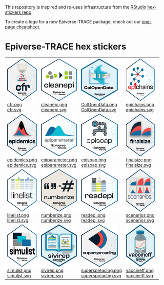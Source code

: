
<!-- README.md is generated from README.Rmd. Please edit that file -->

This repository is inspired and re-uses infrastructure from the [RStudio
hex-stickers repo](https://github.com/rstudio/hex-stickers).

To create a logo for a new Epiverse-TRACE package, check out our
[one-page
cheatsheet](https://datadotorg.box.com/v/epiverse-hexstickers).

# Epiverse-TRACE hex stickers

<table>
<tr>
<td>
<img alt="Logo for cfr" src="thumbs/cfr.png" width="120" height="139"><br /><a href="PNG/cfr.png">cfr.png</a><br /><a href="SVG/cfr.svg">cfr.svg</a>
</td>
<td>
<img alt="Logo for cleanepi" src="thumbs/cleanepi.png" width="120" height="139"><br /><a href="PNG/cleanepi.png">cleanepi.png</a><br /><a href="SVG/cleanepi.svg">cleanepi.svg</a>
</td>
<td>
<img alt="Logo for ColOpenData" src="thumbs/ColOpenData.png" width="120" height="139"><br /><a href="PNG/ColOpenData.png">ColOpenData.png</a><br /><a href="SVG/ColOpenData.svg">ColOpenData.svg</a>
</td>
<td>
<img alt="Logo for epichains" src="thumbs/epichains.png" width="120" height="139"><br /><a href="PNG/epichains.png">epichains.png</a><br /><a href="SVG/epichains.svg">epichains.svg</a>
</td>
<td>
<img alt="Logo for epiCo" src="thumbs/epiCo.png" width="120" height="139"><br /><a href="PNG/epiCo.png">epiCo.png</a><br /><a href="SVG/epiCo.svg">epiCo.svg</a>
</td>
</tr>
<tr>
<td>
<img alt="Logo for epidemics" src="thumbs/epidemics.png" width="120" height="139"><br /><a href="PNG/epidemics.png">epidemics.png</a><br /><a href="SVG/epidemics.svg">epidemics.svg</a>
</td>
<td>
<img alt="Logo for epiparameter" src="thumbs/epiparameter.png" width="120" height="139"><br /><a href="PNG/epiparameter.png">epiparameter.png</a><br /><a href="SVG/epiparameter.svg">epiparameter.svg</a>
</td>
<td>
<img alt="Logo for episoap" src="thumbs/episoap.png" width="120" height="139"><br /><a href="PNG/episoap.png">episoap.png</a><br /><a href="SVG/episoap.svg">episoap.svg</a>
</td>
<td>
<img alt="Logo for finalsize" src="thumbs/finalsize.png" width="120" height="139"><br /><a href="PNG/finalsize.png">finalsize.png</a><br /><a href="SVG/finalsize.svg">finalsize.svg</a>
</td>
<td>
<img alt="Logo for iraca" src="thumbs/iraca.png" width="120" height="139"><br /><a href="PNG/iraca.png">iraca.png</a><br /><a href="SVG/iraca.svg">iraca.svg</a>
</td>
</tr>
<tr>
<td>
<img alt="Logo for linelist" src="thumbs/linelist.png" width="120" height="139"><br /><a href="PNG/linelist.png">linelist.png</a><br /><a href="SVG/linelist.svg">linelist.svg</a>
</td>
<td>
<img alt="Logo for numberize" src="thumbs/numberize.png" width="120" height="139"><br /><a href="PNG/numberize.png">numberize.png</a><br /><a href="SVG/numberize.svg">numberize.svg</a>
</td>
<td>
<img alt="Logo for readepi" src="thumbs/readepi.png" width="120" height="139"><br /><a href="PNG/readepi.png">readepi.png</a><br /><a href="SVG/readepi.svg">readepi.svg</a>
</td>
<td>
<img alt="Logo for scenarios" src="thumbs/scenarios.png" width="120" height="139"><br /><a href="PNG/scenarios.png">scenarios.png</a><br /><a href="SVG/scenarios.svg">scenarios.svg</a>
</td>
<td>
<img alt="Logo for serofoi" src="thumbs/serofoi.png" width="120" height="139"><br /><a href="PNG/serofoi.png">serofoi.png</a><br /><a href="SVG/serofoi.svg">serofoi.svg</a>
</td>
</tr>
<tr>
<td>
<img alt="Logo for simulist" src="thumbs/simulist.png" width="120" height="139"><br /><a href="PNG/simulist.png">simulist.png</a><br /><a href="SVG/simulist.svg">simulist.svg</a>
</td>
<td>
<img alt="Logo for sivirep" src="thumbs/sivirep.png" width="120" height="139"><br /><a href="PNG/sivirep.png">sivirep.png</a><br /><a href="SVG/sivirep.svg">sivirep.svg</a>
</td>
<td>
<img alt="Logo for superspreading" src="thumbs/superspreading.png" width="120" height="139"><br /><a href="PNG/superspreading.png">superspreading.png</a><br /><a href="SVG/superspreading.svg">superspreading.svg</a>
</td>
<td>
<img alt="Logo for vaccineff" src="thumbs/vaccineff.png" width="120" height="139"><br /><a href="PNG/vaccineff.png">vaccineff.png</a><br /><a href="SVG/vaccineff.svg">vaccineff.svg</a>
</td>
</tr>
</table>
